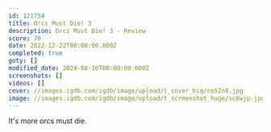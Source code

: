 ```yaml
---
id: 121754
title: Orcs Must Die! 3
description: Orcs Must Die! 3 - Review
score: 70
date: 2022-12-22T00:00:00.000Z
completed: true
goty: []
modified_date: 2024-08-16T00:00:00.000Z
screenshots: []
videos: []
cover: //images.igdb.com/igdb/image/upload/t_cover_big/co52n8.jpg
image: //images.igdb.com/igdb/image/upload/t_screenshot_huge/sc6wjp.jpg
---
```

It's more orcs must die.